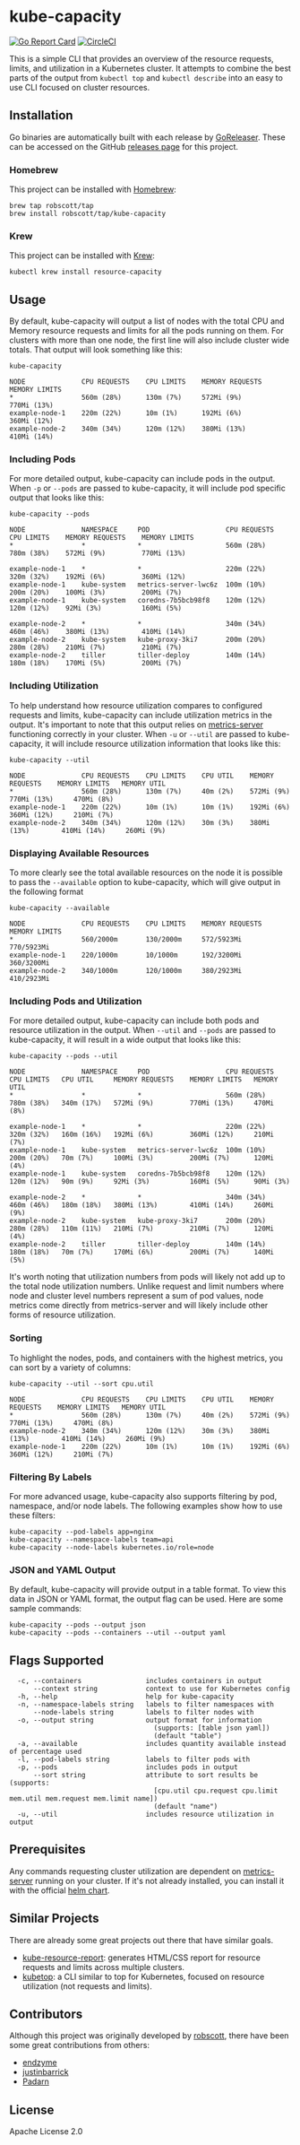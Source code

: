 # kube-capacity

[![Go Report Card](https://goreportcard.com/badge/github.com/robscott/kube-capacity?v=1)](https://goreportcard.com/report/github.com/robscott/kube-capacity) [![CircleCI](https://circleci.com/gh/robscott/kube-capacity.svg?style=svg)](https://circleci.com/gh/robscott/kube-capacity)

This is a simple CLI that provides an overview of the resource requests, limits, and utilization in a Kubernetes cluster. It attempts to combine the best parts of the output from `kubectl top` and `kubectl describe` into an easy to use CLI focused on cluster resources.

## Installation
Go binaries are automatically built with each release by [GoReleaser](https://github.com/goreleaser/goreleaser). These can be accessed on the GitHub [releases page](https://github.com/robscott/kube-capacity/releases) for this project.

### Homebrew
This project can be installed with [Homebrew](https://brew.sh/):
```
brew tap robscott/tap
brew install robscott/tap/kube-capacity
```

### Krew
This project can be installed with [Krew](https://github.com/GoogleContainerTools/krew):
```
kubectl krew install resource-capacity
```

## Usage
By default, kube-capacity will output a list of nodes with the total CPU and Memory resource requests and limits for all the pods running on them. For clusters with more than one node, the first line will also include cluster wide totals. That output will look something like this:

```
kube-capacity

NODE              CPU REQUESTS    CPU LIMITS    MEMORY REQUESTS    MEMORY LIMITS
*                 560m (28%)      130m (7%)     572Mi (9%)         770Mi (13%)
example-node-1    220m (22%)      10m (1%)      192Mi (6%)         360Mi (12%)
example-node-2    340m (34%)      120m (12%)    380Mi (13%)        410Mi (14%)
```

### Including Pods
For more detailed output, kube-capacity can include pods in the output. When `-p` or `--pods` are passed to kube-capacity, it will include pod specific output that looks like this:

```
kube-capacity --pods

NODE              NAMESPACE     POD                   CPU REQUESTS    CPU LIMITS    MEMORY REQUESTS    MEMORY LIMITS
*                 *             *                     560m (28%)      780m (38%)    572Mi (9%)         770Mi (13%)

example-node-1    *             *                     220m (22%)      320m (32%)    192Mi (6%)         360Mi (12%)
example-node-1    kube-system   metrics-server-lwc6z  100m (10%)      200m (20%)    100Mi (3%)         200Mi (7%)
example-node-1    kube-system   coredns-7b5bcb98f8    120m (12%)      120m (12%)    92Mi (3%)          160Mi (5%)

example-node-2    *             *                     340m (34%)      460m (46%)    380Mi (13%)        410Mi (14%)
example-node-2    kube-system   kube-proxy-3ki7       200m (20%)      280m (28%)    210Mi (7%)         210Mi (7%)
example-node-2    tiller        tiller-deploy         140m (14%)      180m (18%)    170Mi (5%)         200Mi (7%)
```

### Including Utilization
To help understand how resource utilization compares to configured requests and limits, kube-capacity can include utilization metrics in the output. It's important to note that this output relies on [metrics-server](https://github.com/kubernetes-incubator/metrics-server) functioning correctly in your cluster. When `-u` or `--util` are passed to kube-capacity, it will include resource utilization information that looks like this:

```
kube-capacity --util

NODE              CPU REQUESTS    CPU LIMITS    CPU UTIL    MEMORY REQUESTS    MEMORY LIMITS   MEMORY UTIL
*                 560m (28%)      130m (7%)     40m (2%)    572Mi (9%)         770Mi (13%)     470Mi (8%)
example-node-1    220m (22%)      10m (1%)      10m (1%)    192Mi (6%)         360Mi (12%)     210Mi (7%)
example-node-2    340m (34%)      120m (12%)    30m (3%)    380Mi (13%)        410Mi (14%)     260Mi (9%)
```

### Displaying Available Resources
To more clearly see the total available resources on the node it is possible to pass the `--available` option
to kube-capacity, which will give output in the following format

```
kube-capacity --available

NODE              CPU REQUESTS    CPU LIMITS    MEMORY REQUESTS    MEMORY LIMITS
*                 560/2000m       130/2000m     572/5923Mi         770/5923Mi 
example-node-1    220/1000m       10/1000m      192/3200Mi         360/3200Mi 
example-node-2    340/1000m       120/1000m     380/2923Mi         410/2923Mi
```

### Including Pods and Utilization
For more detailed output, kube-capacity can include both pods and resource utilization in the output. When `--util` and `--pods` are passed to kube-capacity, it will result in a wide output that looks like this:

```
kube-capacity --pods --util

NODE              NAMESPACE     POD                   CPU REQUESTS    CPU LIMITS   CPU UTIL     MEMORY REQUESTS    MEMORY LIMITS   MEMORY UTIL
*                 *             *                     560m (28%)      780m (38%)   340m (17%)   572Mi (9%)         770Mi (13%)     470Mi (8%)

example-node-1    *             *                     220m (22%)      320m (32%)   160m (16%)   192Mi (6%)         360Mi (12%)     210Mi (7%)
example-node-1    kube-system   metrics-server-lwc6z  100m (10%)      200m (20%)   70m (7%)     100Mi (3%)         200Mi (7%)      120Mi (4%)
example-node-1    kube-system   coredns-7b5bcb98f8    120m (12%)      120m (12%)   90m (9%)     92Mi (3%)          160Mi (5%)      90Mi (3%)

example-node-2    *             *                     340m (34%)      460m (46%)   180m (18%)   380Mi (13%)        410Mi (14%)     260Mi (9%)
example-node-2    kube-system   kube-proxy-3ki7       200m (20%)      280m (28%)   110m (11%)   210Mi (7%)         210Mi (7%)      120Mi (4%)
example-node-2    tiller        tiller-deploy         140m (14%)      180m (18%)   70m (7%)     170Mi (6%)         200Mi (7%)      140Mi (5%)
```

It's worth noting that utilization numbers from pods will likely not add up to the total node utilization numbers. Unlike request and limit numbers where node and cluster level numbers represent a sum of pod values, node metrics come directly from metrics-server and will likely include other forms of resource utilization.

### Sorting
To highlight the nodes, pods, and containers with the highest metrics, you can sort by a variety of columns:

```
kube-capacity --util --sort cpu.util

NODE              CPU REQUESTS    CPU LIMITS    CPU UTIL    MEMORY REQUESTS    MEMORY LIMITS   MEMORY UTIL
*                 560m (28%)      130m (7%)     40m (2%)    572Mi (9%)         770Mi (13%)     470Mi (8%)
example-node-2    340m (34%)      120m (12%)    30m (3%)    380Mi (13%)        410Mi (14%)     260Mi (9%)
example-node-1    220m (22%)      10m (1%)      10m (1%)    192Mi (6%)         360Mi (12%)     210Mi (7%)
```

### Filtering By Labels
For more advanced usage, kube-capacity also supports filtering by pod, namespace, and/or node labels. The following examples show how to use these filters:

```
kube-capacity --pod-labels app=nginx
kube-capacity --namespace-labels team=api
kube-capacity --node-labels kubernetes.io/role=node
```

### JSON and YAML Output
By default, kube-capacity will provide output in a table format. To view this data in JSON or YAML format, the output flag can be used. Here are some sample commands:
```
kube-capacity --pods --output json
kube-capacity --pods --containers --util --output yaml
```

## Flags Supported
```
  -c, --containers                includes containers in output
      --context string            context to use for Kubernetes config
  -h, --help                      help for kube-capacity
  -n, --namespace-labels string   labels to filter namespaces with
      --node-labels string        labels to filter nodes with
  -o, --output string             output format for information
                                    (supports: [table json yaml])
                                    (default "table")
  -a, --available                 includes quantity available instead of percentage used
  -l, --pod-labels string         labels to filter pods with
  -p, --pods                      includes pods in output
      --sort string               attribute to sort results be (supports:
                                    [cpu.util cpu.request cpu.limit mem.util mem.request mem.limit name])
                                    (default "name")
  -u, --util                      includes resource utilization in output
```

## Prerequisites
Any commands requesting cluster utilization are dependent on [metrics-server](https://github.com/kubernetes-incubator/metrics-server) running on your cluster. If it's not already installed, you can install it with the official [helm chart](https://github.com/helm/charts/tree/master/stable/metrics-server).

## Similar Projects
There are already some great projects out there that have similar goals.

- [kube-resource-report](https://github.com/hjacobs/kube-resource-report): generates HTML/CSS report for resource requests and limits across multiple clusters.
- [kubetop](https://github.com/LeastAuthority/kubetop): a CLI similar to top for Kubernetes, focused on resource utilization (not requests and limits).

## Contributors

Although this project was originally developed by [robscott](https://github.com/robscott), there have been some great contributions from others:

- [endzyme](https://github.com/endzyme)
- [justinbarrick](https://github.com/justinbarrick)
- [Padarn](https://github.com/Padarn)

## License
Apache License 2.0
